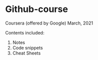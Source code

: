 # Github-course
Coursera (offered by Google)
March, 2021

Contents included:
1. Notes
2. Code snippets
3. Cheat Sheets 
